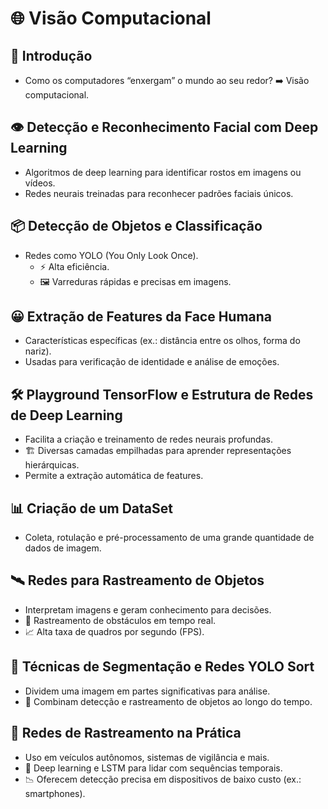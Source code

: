 # 🌐 Visão Computacional

## 🧠 Introdução
- Como os computadores “enxergam” o mundo ao seu redor? ➡️ Visão computacional.

## 👁️ Detecção e Reconhecimento Facial com Deep Learning
- Algoritmos de deep learning para identificar rostos em imagens ou vídeos.
- Redes neurais treinadas para reconhecer padrões faciais únicos.

## 📦 Detecção de Objetos e Classificação
- Redes como YOLO (You Only Look Once).
  - ⚡ Alta eficiência.
  - 🖼️ Varreduras rápidas e precisas em imagens.

## 😀 Extração de Features da Face Humana
- Características específicas (ex.: distância entre os olhos, forma do nariz).
- Usadas para verificação de identidade e análise de emoções.

## 🛠️ Playground TensorFlow e Estrutura de Redes de Deep Learning
- Facilita a criação e treinamento de redes neurais profundas.
- 🏗️ Diversas camadas empilhadas para aprender representações hierárquicas.
- Permite a extração automática de features.

## 📊 Criação de um DataSet
- Coleta, rotulação e pré-processamento de uma grande quantidade de dados de imagem.

## 🛰️ Redes para Rastreamento de Objetos
- Interpretam imagens e geram conhecimento para decisões.
- 🚗 Rastreamento de obstáculos em tempo real.
- 📈 Alta taxa de quadros por segundo (FPS).

## 📌 Técnicas de Segmentação e Redes YOLO Sort
- Dividem uma imagem em partes significativas para análise.
- 🧩 Combinam detecção e rastreamento de objetos ao longo do tempo.

## 🚗 Redes de Rastreamento na Prática
- Uso em veículos autônomos, sistemas de vigilância e mais.
- 📱 Deep learning e LSTM para lidar com sequências temporais.
- 📉 Oferecem detecção precisa em dispositivos de baixo custo (ex.: smartphones).
